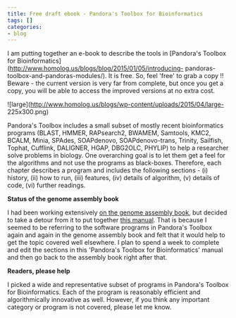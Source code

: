 ```yaml
---
title: Free draft ebook - Pandora's Toolbox for Bioinformatics
tags: []
categories:
- blog
---
```

I am putting together an e-book to describe the tools in [Pandora's Toolbox
for Bioinformatics](http://www.homolog.us/blogs/blog/2015/01/05/introducing-
pandoras-toolbox-and-pandoras-modules/). It is free. So, feel 'free' to grab a
copy !! Beware - the current version is very far from complete, but once you
get a copy, you will be able to access the improved versions at no extra cost.
<!--more-->

![large](http://www.homolog.us/blogs/wp-content/uploads/2015/04/large-
225x300.png)

Pandora's Toolbox includes a small subset of mostly recent bioinformatics
programs (BLAST, HMMER, RAPsearch2, BWAMEM, Samtools, KMC2, BCALM, Minia,
SPAdes, SOAPdenovo, SOAPdenovo-trans, Trinity, Sailfish, Tophat, Cufflink,
DALIGNER, HGAP, DBG2OLC, PHYLIP) to help a researcher solve problems in
biology. One overarching goal is to let them get a feel for the algorithms and
not use the programs as black-boxes. Therefore, each chapter describes a
program and includes the following sections - (i) history, (ii) how to run,
(iii) features, (iv) details of algorithm, (v) details of code, (vi) further
readings.

**Status of the genome assembly book**

I had been working extensively [on the genome assembly
book](https://leanpub.com/NGS-assembly), but decided to take a detour from it
to put together [this manual](https://leanpub.com/pandoras-toolbox). That is
because I seemed to be referring to the software programs in Pandora's Toolbox
again and again in the genome assembly book and felt that it would help to get
the topic covered well elsewhere. I plan to spend a week to complete and edit
the sections in this 'Pandora's Toolbox for Bioinformatics' manual and then go
back to the assembly book right after that.

**Readers, please help**

I picked a wide and representative subset of programs in Pandora's Toolbox for
Bioinformatics. Each of the program is reasonably efficient and
algorithmically innovative as well. However, if you think any important
category or program is not covered, please let me know.

